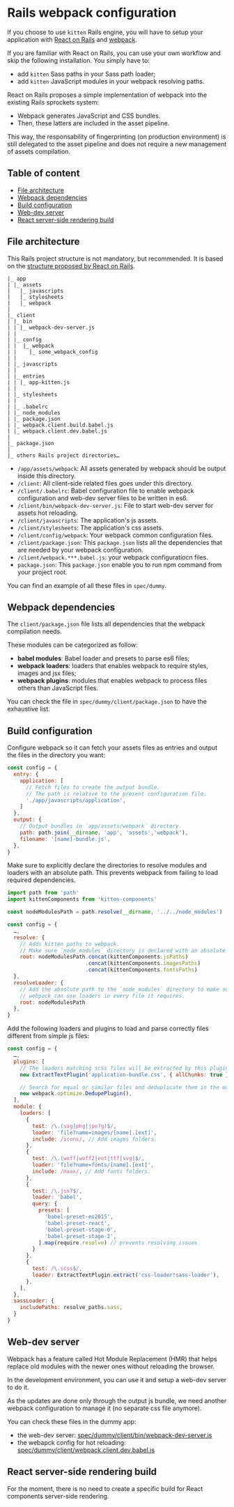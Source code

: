 # Rails webpack configuration

If you choose to use `kitten` Rails engine, you will have to setup your
application with [React on Rails](https://github.com/shakacode/react_on_rails)
and [webpack](https://webpack.github.io/).

If you are familiar with React on Rails, you can use your own workflow and skip
the following installation. You simply have to:
- add `kitten` Sass paths in your Sass path loader;
- add `kitten` JavaScript modules in your webpack resolving paths.

React on Rails proposes a simple implementation of webpack into the existing
Rails sprockets system:
- Webpack generates JavaScript and CSS bundles.
- Then, these latters are included in the asset pipeline.

This way, the responsability of fingerprinting (on production environment) is
still delegated to the asset pipeline and does not require a new management of
assets compilation.

## Table of content

- [File architecture](#file-architecture)
- [Webpack dependencies](#webpack-dependencies)
- [Build configuration](#build-configuration)
- [Web-dev server](#web-dev-server)
- [React server-side rendering build](#react-server-side-rendering-build)

## File architecture

This Rails project structure is not mandatory, but recommended. It is based on
the [structure proposed by React on
Rails](https://github.com/shakacode/react_on_rails/blob/master/docs/additional-reading/recommended-project-structure.md).

```
|_ app
| |_ assets
|   |_ javascripts
|   |_ stylesheets
|   |_ webpack
|
|_ client
| |_ bin
| | |_ webpack-dev-server.js
| |
| |_ config
| |  |_ webpack
| |    |_ some_webpack_config
| |
| |_ javascripts
| |
| |_ entries
| | |_ app-kitten.js
| |
| |_ stylesheets
| |
| |_ .babelrc
| |_ node_modules
| |_ package.json
| |_ webpack.client.build.babel.js
| |_ webpack.client.dev.babel.js
|
|_ package.json
|
|_ others Rails project directories…
```

- `/app/assets/webpack`: All assets generated by webpack should be output inside
  this directory.
- `/client`: All client-side related files goes under this directory.
- `/client/.babelrc`: Babel configuration file to enable webpack configuration
  and web-dev server files to be written in es6.
- `/client/bin/webpack-dev-server.js`: File to start web-dev server for assets
  hot reloading.
- `/client/javascripts`: The application's js assets.
- `/client/stylesheets`: The application's css assets.
- `/client/config/webpack`: Your webpack common configuration files.
- `/client/package.json`: This `package.json` lists all the dependencies that
  are needed by your webpack configuration.
- `/client/webpack.***.babel.js`: your webpack configuratiocn files.
- `package.json`: This `package.json` enable you to run npm command from your
  project root.

You can find an example of all these files in `spec/dummy`.

## Webpack dependencies

The `client/package.json` file lists all dependencies that the webpack
compilation needs.

These modules can be categorized as follow:
- **babel modules**: Babel loader and presets to parse es6 files;
- **webpack loaders**: loaders that enables webpack to require styles, images
  and jsx files;
- **webpack plugins**: modules that enables webpack to process files others than
  JavaScript files.

You can check the file in `spec/dummy/client/package.json` to have the
exhaustive list.

## Build configuration

Configure webpack so it can fetch your assets files as entries and output the
files in the directory you want:

```js
const config = {
  entry: {
    application: [
      // Fetch files to create the output bundle.
      // The path is relative to the present configuration file.
      './app/javascripts/application',
    ]
  },
  output: {
    // Output bundles in `app/assets/webpack` directory.
    path: path.join(__dirname, 'app', 'assets','webpack'),
    filename: '[name]-bundle.js',
  },
}
```

Make sure to explicitly declare the directories to resolve modules and loaders
with an absolute path. This prevents webpack from failing to load required
dependencies.

```js
import path from 'path'
import kittenComponents from 'kitten-components'

const nodeModulesPath = path.resolve(__dirname, '../../node_modules')

const config = {
  …,
  resolve: {
    // Adds kitten paths to webpack.
    // Make sure `node_modules` directory is declared with an absolute path.
    root: nodeModulesPath.concat(kittenComponents.jsPaths)
                         .concat(kittenComponents.imagesPaths)
                         .concat(kittenComponents.fontsPaths)
  },
  resolveLoader: {
    // Add the absolute path to the `node_modules` directory to make sure
    // webpack can use loaders in every file it requires.
    root: nodeModulesPath
  },
}
```

Add the following loaders and plugins to load and parse correctly files
different from simple js files:

```js
const config = {
  …,
  plugins: [
    // The loaders matching scss files will be extracted by this plugin.
    new ExtractTextPlugin('application-bundle.css', { allChunks: true }),

    // Search for equal or similar files and deduplicate them in the output.
    new webpack.optimize.DedupePlugin(),
  ],
  module: {
    loaders: [
      {
        test: /\.(svg|png|jpe?g)$/,
        loader: 'file?name=images/[name].[ext]',
        include: /icons/, // Add images folders.
      },
      {
        test: /\.(woff|woff2|eot|ttf|svg)$/,
        loader: 'file?name=fonts/[name].[ext]',
        include: /maax/, // Add fonts folders.
      },
      {
        test: /\.jsx?$/,
        loader: 'babel',
        query: {
          presets: [
            'babel-preset-es2015',
            'babel-preset-react',
            'babel-preset-stage-0',
            'babel-preset-stage-2',
          ].map(require.resolve) // prevents resolving issues
        }
      },
      {
        test: /\.scss$/,
        loader: ExtractTextPlugin.extract('css-loader!sass-loader'),
      },
    ],
  },
  sassLoader: {
    includePaths: resolve_paths.sass,
  }
}
```

## Web-dev server

Webpack has a feature called Hot Module Replacement (HMR) that helps replace old
modules with the newer ones without reloading the browser.

In the development environment, you can use it and setup a web-dev server to do
it.

As the updates are done only through the output js bundle, we need another webpack
configuration to manage it (no separate css file anymore).

You can check these files in the dummy app:
- the web-dev server:
  [spec/dummy/client/bin/webpack-dev-server.js](spec/dummy/client/bin/webpack-dev-server.js)
- the webapck config for hot reloading:
  [spec/dummy/client/webpack.client.dev.babel.js](spec/dummy/client/webpack.client.dev.babel.js)

## React server-side rendering build

For the moment, there is no need to create a specific build for React components
server-side rendering.
